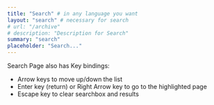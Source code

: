 ```yaml
---
title: "Search" # in any language you want
layout: "search" # necessary for search
# url: "/archive"
# description: "Description for Search"
summary: "search"
placeholder: "Search..."
---
```


Search Page also has Key bindings:

- Arrow keys to move up/down the list
- Enter key (return) or Right Arrow key to go to the highlighted page
- Escape key to clear searchbox and results